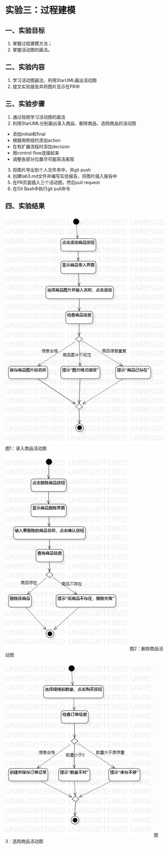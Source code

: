 # 实验三：过程建模
## 一、实验目标

1. 掌握过程建模方法；
2. 掌握活动图的画法。

## 二、实验内容

1. 学习活动图画法，利用StarUML画出活动图
2. 提交实验报告并将图片显示在PR中

## 三、实验步骤

1. 通过视频学习活动图的画法
2. 利用StarUML分别画出录入商品、删除商品、选购商品的活动图
  - 添加initial和final
  - 根据用例规约添加action
  - 在有扩展流程时添加decision
  - 用control flow连接起来
  - 调整各部分位置尽可能简洁美观
3. 将图片导出到个人文件夹中，并git push
4. 创建lab3.md文件并编写实验报告，将图片插入报告中
5. 在PR页面插入三个活动图，然后pull request
6. 在Git Bash中执行git pull命令

## 四、实验结果

![录入商品活动图](./ActivityDiagram1.jpg)
图1：录入商品活动图

![删除商品活动图](./ActivityDiagram2.jpg)
图2：删除商品活动图

![选购商品活动图](./ActivityDiagram3.jpg)
图3：选购商品活动图

